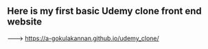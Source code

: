 ## Here is my first basic Udemy clone front end website
--->  https://a-gokulakannan.github.io/udemy_clone/
